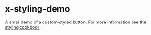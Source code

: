# x-styling-demo

A small demo of a custom-styled button. For more information see the [styling cookbook](https://github.com/Financial-Times/x-dash/wiki/Styling).
